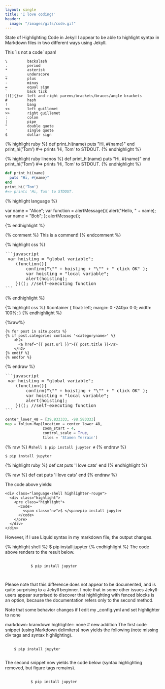 ```yaml
---
layout: single
title: 'I love coding!'
header:
  image: "/images/gifs/code.gif"
---
```


State of Highlighting Code in Jekyll
I appear to be able to highlight syntax in Markdown files in two different ways using Jekyll.

This \`is not a code\` span!
```
\         backslash
.         period
*         asterisk
_         underscore
+         plus
-         minus
=         equal sign
`         back tick
()[]{}<>  left and right parens/brackets/braces/angle brackets
#         hash
!         bang
<<        left guillemet
>>        right guillemet
:         colon
|         pipe
"         double quote
'         single quote
$         dollar sign
```

{% highlight ruby %}
def print_hi(name)
  puts "Hi, #{name}"
end
print_hi('Tom')
#=> prints 'Hi, Tom' to STDOUT.
{% endhighlight %}

{% highlight ruby linenos %}
def print_hi(name)
  puts "Hi, #{name}"
end
print_hi('Tom')
#=> prints 'Hi, Tom' to STDOUT.
{% endhighlight %}

```ruby
def print_hi(name)
  puts "Hi, #{name}"
end
print_hi('Tom')
#=> prints 'Hi, Tom' to STDOUT.
```

{% highlight language %}

var name = "Alice";
var function = alertMessage(){
  alert("Hello, " + name);
  var name = "Bob";
};
alertMessage();

{% endhighlight %}

{% comment %}
  This is a comment!
{% endcomment %}

{% highlight css %}
<pre>
```javascript
 var hoisting = "global variable";
    (function(){
        confirm("\"" + hoisting + "\"" + " click OK" );
        var hoisting = "local variable";
        alert(hoisting);
    })(); //self-executing function
```
</pre>
{% endhighlight %}


{% highlight css %}
#container {
    float: left;
    margin: 0 -240px 0 0;
    width: 100%;
}
{% endhighlight %}

{%raw%}
```
{% for post in site.posts %}
{% if post.categories contains '<categoryname>' %}
    <h2>
      <a href="{{ post.url }}">{{ post.title }}</a>
    </h2>
{% endif %}
{% endfor %}
```
{% endraw %}

<pre>
```javascript
 var hoisting = "global variable";
    (function(){
        confirm("\"" + hoisting + "\"" + " click OK" );
        var hoisting = "local variable";
        alert(hoisting);
    })(); //self-executing function
```
</pre>

```python
center_lower_48 = [39.833333, -98.583333]
map = folium.Map(location = center_lower_48,
                 zoom_start = 4,
                 control_scale = True,
                 tiles = 'Stamen Terrain')
```

{% raw %}
#```shell
$ pip install jupyter
#```
{% endraw %}

```shell
$ pip install jupyter
```

{% highlight ruby %}
def cat
  puts 'I love cats'
end
{% endhighlight %}

{% raw %}
def cat
  puts 'I love cats'
end
{% endraw %}

The code above yields:

```
<div class="language-shell highlighter-rouge">
  <div class="highlight">
    <pre class="highlight">
      <code>
        <span class="nv">$ </span>pip install jupyter
      </code>
    </pre>
  </div>
</div>
```
However, if I use Liquid syntax in my markdown file, the output changes.

{% highlight shell %}
$ pip install jupyter
{% endhighlight %}
The code above renders to the result below.

<figure class="highlight">
  <pre>
    <code class="language-shell" data-lang="shell">
      <span class="nv">$ </span>pip install jupyter
    </code>
  </pre>
</figure>
Please note that this difference does not appear to be documented, and is quite surprising to a Jekyll beginner. I note that in some other issues Jekyll-users appear surprised to discover that highlighting with fenced blocks is an option, because the documentation refers only to the second method.

Note that some behavior changes if I edit my _config.yml and set highlighter to none

markdown: kramdown
highlighter: none # new addition
The first code snippet (using Markdown delimiters) now yields the following (note missing div tags and syntax highlighting).

<pre>
  <code class="language-shell">
    $ pip install jupyter
  </code>
</pre>
The second snippet now yields the code below (syntax highlighting removed, but figure tags remains).

<figure class="highlight">
  <pre>
    <code class="language-shell" data-lang="shell">
      $ pip install jupyter
    </code>
  </pre>
</figure>


